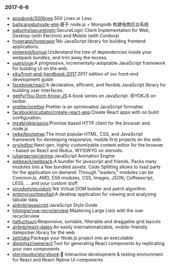 ### 2017-6-6 
* [aosabook/500lines](https://github.com//aosabook/500lines):500 Lines or Less 
* [bailicangdu/node-elm](https://github.com//bailicangdu/node-elm):基于 node.js + Mongodb 构建电商后台系统 
* [sakurity/securelogin](https://github.com//sakurity/securelogin):SecureLogin Client Implementation for Web, Desktop (with Electron) and Mobile (with Cordova) 
* [hyperapp/hyperapp](https://github.com//hyperapp/hyperapp):1kb JavaScript library for building frontend applications. 
* [pinterest/bonsai](https://github.com//pinterest/bonsai):Understand the tree of dependencies inside your webpack bundles, and trim away the excess. 
* [vuejs/vue](https://github.com//vuejs/vue):A progressive, incrementally-adoptable JavaScript framework for building UI on the web. 
* [xitu/front-end-handbook-2017](https://github.com//xitu/front-end-handbook-2017):2017 edition of our front-end development guide 
* [facebook/react](https://github.com//facebook/react):A declarative, efficient, and flexible JavaScript library for building user interfaces. 
* [getify/You-Dont-Know-JS](https://github.com//getify/You-Dont-Know-JS):A book series on JavaScript. @YDKJS on twitter. 
* [prettier/prettier](https://github.com//prettier/prettier):Prettier is an opinionated JavaScript formatter. 
* [facebookincubator/create-react-app](https://github.com//facebookincubator/create-react-app):Create React apps with no build configuration. 
* [mzabriskie/axios](https://github.com//mzabriskie/axios):Promise based HTTP client for the browser and node.js 
* [twbs/bootstrap](https://github.com//twbs/bootstrap):The most popular HTML, CSS, and JavaScript framework for developing responsive, mobile first projects on the web. 
* [ory/editor](https://github.com//ory/editor):Next-gen, highly customizable content editor for the browser - based on React and Redux. WYSIWYG on steroids. 
* [juliangarnier/anime](https://github.com//juliangarnier/anime):JavaScript Animation Engine 
* [webpack/webpack](https://github.com//webpack/webpack):A bundler for javascript and friends. Packs many modules into a few bundled assets. Code Splitting allows to load parts for the application on demand. Through "loaders," modules can be CommonJs, AMD, ES6 modules, CSS, Images, JSON, Coffeescript, LESS, ... and your custom stuff. 
* [picodom/picodom](https://github.com//picodom/picodom):1kb Virtual DOM builder and patch algorithm. 
* [antonycourtney/tad](https://github.com//antonycourtney/tad):A desktop application for viewing and analyzing tabular data 
* [airbnb/javascript](https://github.com//airbnb/javascript):JavaScript Style Guide 
* [hilongjw/vue-recyclerview](https://github.com//hilongjw/vue-recyclerview):Mastering Large Lists with the vue-recyclerview 
* [haltu/muuri](https://github.com//haltu/muuri):Responsive, sortable, filterable and draggable grid layouts 
* [airbnb/react-dates](https://github.com//airbnb/react-dates):An easily internationalizable, mobile-friendly datepicker library for the web 
* [zeit/pkg](https://github.com//zeit/pkg):Package your Node.js project into an executable 
* [diegohaz/generact](https://github.com//diegohaz/generact):Tool for generating React components by replicating your own components 
* [storybooks/storybook](https://github.com//storybooks/storybook):📓 Interactive development & testing environment for React and React-Native UI components 
